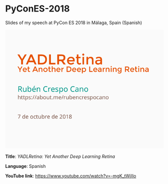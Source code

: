 # PyConES-2018
Slides of my speech at PyCon ES 2018 in Málaga, Spain (Spanish) 

![Front slide](./images/cover.png)

**Title**: *YADLRetina: Yet Another Deep Learning Retina*

**Language**: Spanish

**YouTube link**: https://www.youtube.com/watch?v=-mgK_tWjIIo

